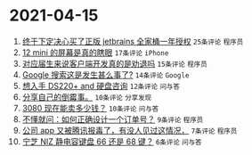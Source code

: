 # 2021-04-15

1. [终于下定决心买了正版 jetbrains 全家桶一年授权](https://www.v2ex.com/t/770756) `25条评论` `程序员`
1. [12 mini 的屏幕是真的瞎眼](https://www.v2ex.com/t/770743) `17条评论` `iPhone`
1. [对应届生来说客户端开发真的是劝退吗](https://www.v2ex.com/t/770757) `15条评论` `程序员`
1. [Google 搜索这是发生甚么事了?](https://www.v2ex.com/t/770742) `14条评论` `Google`
1. [想入手 DS220+ and 硬盘咨询](https://www.v2ex.com/t/770748) `12条评论` `问与答`
1. [分享自己的倒霉事。](https://www.v2ex.com/t/770760) `10条评论` `分享发现`
1. [3080 现在能卖多少钱？](https://www.v2ex.com/t/770746) `10条评论` `问与答`
1. [不懂就问：如何正确设计一个订单号？](https://www.v2ex.com/t/770751) `9条评论` `程序员`
1. [公司 app 又被腾讯报毒了，有没人见过这情况，](https://www.v2ex.com/t/770759) `7条评论` `程序员`
1. [宁芝 NIZ 静电容键盘 66 还是 68 键？](https://www.v2ex.com/t/770753) `6条评论` `问与答`
